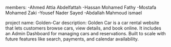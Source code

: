 members: -Ahmed Attia Abdelfattah
         -Hassan Mohamed Fathy
         -Mostafa Mohamed Zaki
         -Yousef Nader Sayed
         -Abdallah Mahmoud ismael

project name: Golden-Car
description:
Golden Car is a car rental website that lets customers browse cars, view details, and book online. It includes an Admin Dashboard for managing cars and reservations. Built to scale with future features like search, payments, and calendar availability.

